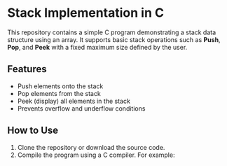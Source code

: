 # Stack Implementation in C

This repository contains a simple C program demonstrating a stack data structure using an array. It supports basic stack operations such as **Push**, **Pop**, and **Peek** with a fixed maximum size defined by the user.

## Features

- Push elements onto the stack
- Pop elements from the stack
- Peek (display) all elements in the stack
- Prevents overflow and underflow conditions

## How to Use

1. Clone the repository or download the source code.
2. Compile the program using a C compiler. For example:

